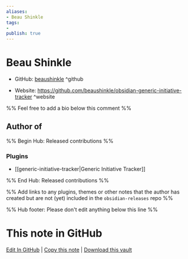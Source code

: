 ```yaml
---
aliases:
- Beau Shinkle
tags:
- 
publish: true
---
```


# Beau Shinkle

- GitHub: [beaushinkle](https://github.com/beaushinkle/) ^github
<!-- - Discord: `@` ^discord-->
- Website: <https://github.com/beaushinkle/obsidian-generic-initiative-tracker> ^website
<!-- - [[Publish sites|Publish site]]: ^publish-->

%% Feel free to add a bio below this comment %%


## Author of

%% Begin Hub: Released contributions %%
### Plugins
- [[generic-initiative-tracker|Generic Initiative Tracker]]

%% End Hub: Released contributions %%

%% Add links to any plugins, themes or other notes that the author has created but are not (yet) included in the `obsidian-releases` repo %%

<!--
### Unlisted plugins
-->

<!--
### Others
-->

<!--
## Sponsor this author

- [[GitHub sponsors]]: [Sponsor @beaushinkle on GitHub Sponsors](https://github.com/sponsors/beaushinkle) ^github-sponsor
- [[Buy me a coffee]]: ^buy-me-a-coffee
- [[PayPal]]: ^paypal
- [[Patreon]]: ^patreon

-->

<!--
## Follow this author

- [[YouTube Channels|On YouTube]]: ^youtube
- Twitter: ^twitter
- ...
-->

%% Hub footer: Please don't edit anything below this line %%

# This note in GitHub

<span class="git-footer">[Edit In GitHub](https://github.dev/obsidian-community/obsidian-hub/blob/main/01%20-%20Community/People/beaushinkle.md "git-hub-edit-note") | [Copy this note](https://raw.githubusercontent.com/obsidian-community/obsidian-hub/main/01%20-%20Community/People/beaushinkle.md "git-hub-copy-note") | [Download this vault](https://github.com/obsidian-community/obsidian-hub/archive/refs/heads/main.zip "git-hub-download-vault") </span>
